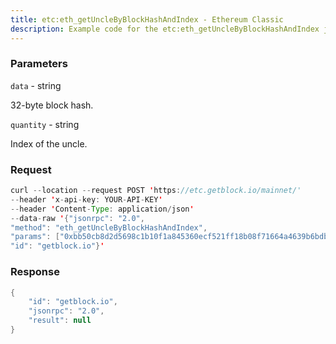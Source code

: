 ```yaml
---
title: etc:eth_getUncleByBlockHashAndIndex - Ethereum Classic
description: Example code for the etc:eth_getUncleByBlockHashAndIndex json-rpc method. Сomplete guide on how to use etc:eth_getUncleByBlockHashAndIndex json-rpc in GetBlock.io Web3 documentation.
---
```


### Parameters


`data` - string

32-byte block hash.

`quantity` - string

Index of the uncle.

### Request

``` java
curl --location --request POST 'https://etc.getblock.io/mainnet/' 
--header 'x-api-key: YOUR-API-KEY' 
--header 'Content-Type: application/json' 
--data-raw '{"jsonrpc": "2.0",
"method": "eth_getUncleByBlockHashAndIndex",
"params": ["0xbb50cb8d2d5698c1b10f1a845360ecf521ff18b08f71664a4639b6bdbb08fb38", "0x0"],
"id": "getblock.io"}'
```

###  Response

``` java
{
    "id": "getblock.io",
    "jsonrpc": "2.0",
    "result": null
}
```

